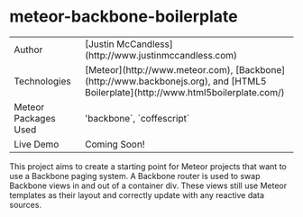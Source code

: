 # meteor-backbone-boilerplate

<table>
    <tr>
        <td>
            Author
        </td>
        <td>
            [Justin McCandless](http://www.justinmccandless.com)
        </td>
    </tr>
    <tr>
        <td>
            Technologies
        </td>
        <td>
            [Meteor](http://www.meteor.com), [Backbone](http://www.backbonejs.org), and [HTML5 Boilerplate](http://www.html5boilerplate.com/)
        </td>
    </tr>
    <tr>
        <td>
            Meteor Packages Used
        </td>
        <td>
            'backbone`, `coffescript`
        </td>
    </tr>
    <tr>
        <td>
            Live Demo
        </td>
        <td>
            Coming Soon!
        </td>
    </tr>
</table>

This project aims to create a starting point for Meteor projects that want to use a Backbone paging system.  A Backbone router is used to swap Backbone views in and out of a container div.  These views still use Meteor templates as their layout and correctly update with any reactive data sources.

